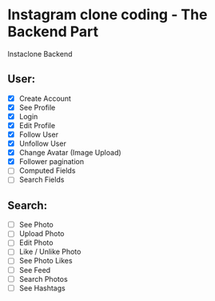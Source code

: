 # Instagram clone coding - The Backend Part

Instaclone Backend

## User:

- [X] Create Account  
- [X] See Profile  
- [X] Login   
- [X] Edit Profile  
- [X] Follow User  
- [X] Unfollow User  
- [X] Change Avatar (Image Upload)  
- [X] Follower pagination  
- [ ] Computed Fields  
- [ ] Search Fields  

## Search: 

- [ ] See Photo   
- [ ] Upload Photo  
- [ ] Edit Photo  
- [ ] Like / Unlike Photo  
- [ ] See Photo Likes  
- [ ] See Feed   
- [ ] Search Photos   
- [ ] See Hashtags   